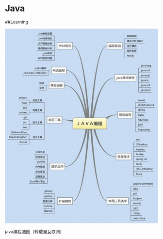 # Java
##Learning

![something_wrong](https://github.com/Creacheer/Java/blob/master/pictures/javatree.jpg)

java编程脑图（转载自互联网）
